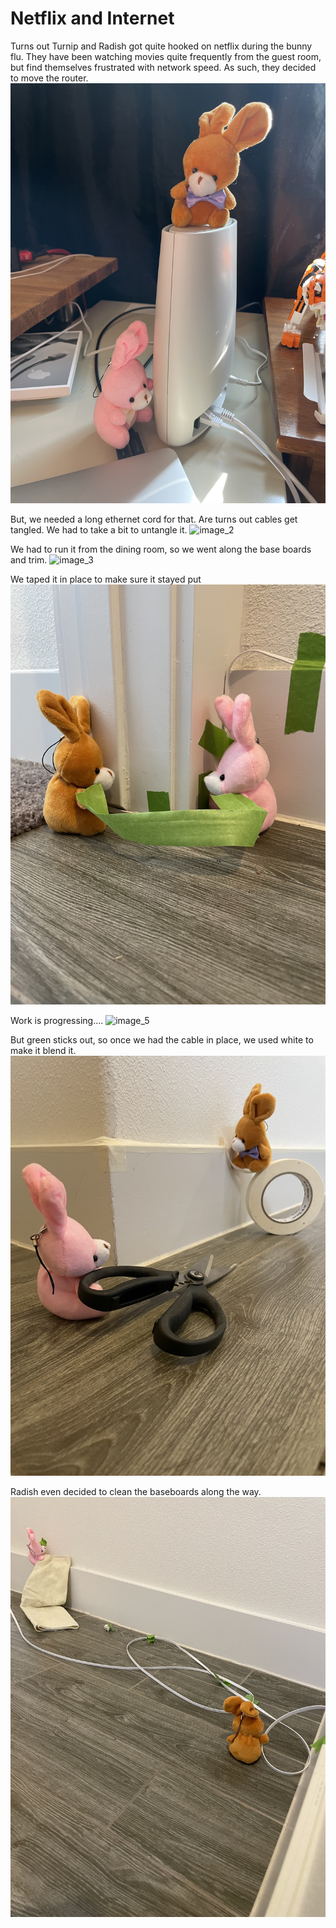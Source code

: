# Netflix and Internet

Turns out Turnip and Radish got quite hooked on netflix during the bunny flu. They have been watching movies quite frequently from the guest room, but find themselves frustrated with network speed. As such, they decided to move the router.
![image_1](pictures/image_1.jpg)
<div style="page-break-after: always;"></div>

But, we needed a long ethernet cord for that. Are turns out cables get tangled. We had to take a bit to untangle it.
![image_2](pictures/image_2.jpg)
<div style="page-break-after: always;"></div>

We had to run it from the dining room, so we went along the base boards and trim.
![image_3](pictures/image_3.jpg)
<div style="page-break-after: always;"></div>

We taped it in place to make sure it stayed put
![image_4](pictures/image_4.jpg)
<div style="page-break-after: always;"></div>

Work is progressing....
![image_5](pictures/image_5.jpg)
<div style="page-break-after: always;"></div>

But green sticks out, so once we had the cable in place, we used white to make it blend it.
![image_6](pictures/image_6.jpg)
<div style="page-break-after: always;"></div>

Radish even decided to clean the baseboards along the way.
![image_7](pictures/image_7.jpg)
<div style="page-break-after: always;"></div>